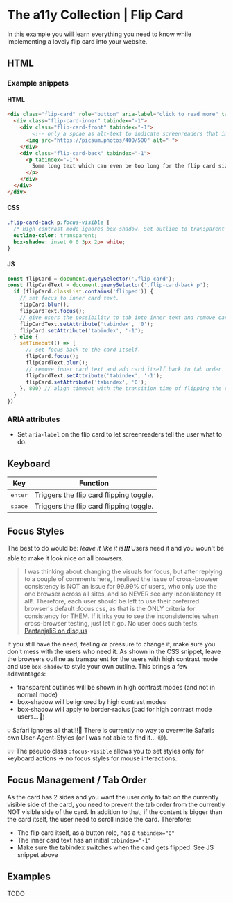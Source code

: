 # The a11y Collection | Flip Card
In this example you will learn everything you need to know while implementing a lovely flip card into your website.

## HTML
### Example snippets
#### HTML
```html
<div class="flip-card" role="button" aria-label="click to read more" tabindex="0">
  <div class="flip-card-inner" tabindex="-1">
    <div class="flip-card-front" tabindex="-1">
        <!-- only a spcae as alt-text to indicate screenreaders that image content is nothing important. -->
      <img src="https://picsum.photos/400/500" alt=" ">
    </div>
    <div class="flip-card-back" tabindex="-1">
      <p tabindex="-1">
        Some long text which can even be too long for the flip card size and requires scrolling inside the back of the flip card.
      </p>
    </div>
  </div>
</div>
```

#### CSS
```css
.flip-card-back p:focus-visible {
  /* High contrast mode ignores box-shadow. Set outline to transparent to enable focus indication to high contras mode users. */
  outline-color: transparent;
  box-shadow: inset 0 0 3px 2px white;
}
```
#### JS
```javascript
const flipCard = document.querySelector('.flip-card');
const flipCardText = document.querySelector('.flip-card-back p');
  if (flipCard.classList.contains('flipped')) {
    // set focus to inner card text.
    flipCard.blur();
    flipCardText.focus();
    // give users the possibility to tab into inner text and remove card from tab order.
    flipCardText.setAttribute('tabindex', '0');
    flipCard.setAttribute('tabindex', '-1');
  } else {
    setTimeout(() => {
      // set focus back to the card itself.
      flipCard.focus();
      flipCardText.blur();
      // remove inner card text and add card itself back to tab order.
      flipCardText.setAttribute('tabindex', '-1');
      flipCard.setAttribute('tabindex', '0');
    }, 800) // align timeout with the transition time of flipping the card. Otherwise the outline will be visible while flipping the card -> looks strange.
  }
})
```

### ARIA attributes
- Set `aria-label` on the flip card to let screenreaders tell the user what to do.

## Keyboard
| Key | Function |
|------------------|-----------------------------------------|
| <kbd>enter</kbd> | Triggers the flip card flipping toggle. |
| <kbd>space</kbd> | Triggers the flip card flipping toggle. |

## Focus Styles
The best to do would be: _leave it like it is❗️❗️❗️_
Users need it and you woun't be able to make it look nice on all browsers.

> I was thinking about changing the visuals for focus, but after replying to a couple of comments here, I realised the issue of cross-browser consistency is NOT an issue for 99.99% of users, who only use the one browser across all sites, and so NEVER see any inconsistency at all!. Therefore, each user should be left to use their preferred browser's default :focus css, as that is the ONLY criteria for consistency for THEM. If it irks you to see the inconsistencies when cross-browser testing, just let it go. No user does such tests.
[PantanjaliS on disq.us](http://disq.us/p/1fi6hzl)

If you still have the need, feeling or pressure to change it, make sure you don't mess with the users who need it.
As shown in the CSS snippet, leave the browsers outline as transparent for the users with high contrast mode and use `box-shadow` to style your own outline. This brings a few adavantages:
* transparent outlines will be shown in high contrast modes (and not in normal mode)
* box-shadow will be ignored by high contrast modes
* box-shadow will apply to border-radius (bad for high contrast mode users...🥺)

`💡` Safari ignores all that!!!😤 There is currently no way to overwrite Safaris own User-Agent-Styles (or I was not able to find it... 😉).

`💡💡` The pseudo class `:focus-visible` allows you to set styles only for keyboard actions -> no focus styles for mouse interactions.

## Focus Management / Tab Order
As the card has 2 sides and you want the user only to tab on the currently visible side of the card, you need to prevent the tab order from the currently NOT visible side of the card. In addition to that, if the content is bigger than the card itself, the user need to scroll inside the card.
Therefore:
* The flip card itself, as a button role, has a `tabindex="0"`
* The inner card text has an initial `tabindex="-1"`
* Make sure the tabindex switches when the card gets flipped. See JS snippet above


## Examples
TODO
